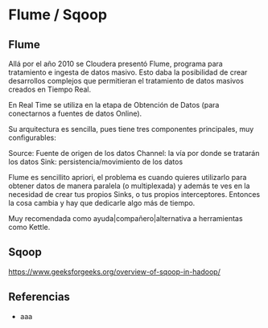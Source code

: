 # Flume / Sqoop

## Flume

Allá por el año 2010 se Cloudera presentó Flume, programa para tratamiento e ingesta de datos masivo. Esto daba la posibilidad de crear desarrollos complejos que permitieran el tratamiento de datos masivos creados en Tiempo Real.

En Real Time se utiliza en la etapa de Obtención de Datos (para conectarnos a fuentes de datos Online).

Su arquitectura es sencilla, pues tiene tres componentes principales, muy configurables:

Source: Fuente de origen de los datos
Channel: la vía por donde se tratarán los datos
Sink: persistencia/movimiento de los datos

Flume es sencillito apriori, el problema es cuando quieres utilizarlo para obtener datos de manera paralela (o multiplexada) y además te ves en la necesidad de crear tus propios Sinks, o tus propios interceptores. Entonces la cosa cambia y hay que dedicarle algo más de tiempo.

Muy recomendada como ayuda|compañero|alternativa a herramientas como Kettle.



## Sqoop

https://www.geeksforgeeks.org/overview-of-sqoop-in-hadoop/

## Referencias

* aaa
